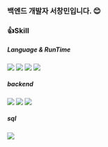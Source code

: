 ### 백엔드 개발자 서창민입니다. 😊

<!--
**ChangMinSuh/ChangMinSuh** is a ✨ _special_ ✨ repository because its `README.md` (this file) appears on your GitHub profile.

Here are some ideas to get you started:

- 🔭 I’m currently working on ...
- 🌱 I’m currently learning ...
- 👯 I’m looking to collaborate on ...
- 🤔 I’m looking for help with ...
- 💬 Ask me about ...
- 📫 How to reach me: ...
- 😄 Pronouns: ...
- ⚡ Fun fact: ...
-->
### 👍Skill
##### Language & RunTime
<div>
<img src="https://img.shields.io/badge/Java-007396?style=flat-square&logo=OpenJDK&logoColor=white"/>
<img src="https://img.shields.io/badge/JavaScript-F7DF1E?style=flat-square&logo=JavaScript&logoColor=white">
<img src="https://img.shields.io/badge/Node.js-339933?style=flat-square&logo=Node.js&logoColor=white"/></a>
<img src="https://img.shields.io/badge/C++-00599C?style=flat-square&logo=c%2B%2B&logoColor=white"/></a>
</div>

##### backend
<div>
<img src="https://img.shields.io/badge/Spring Boot-6DB33F?style=flat-square&logo=Spring Boot&logoColor=white"/>
<img src="https://img.shields.io/badge/Express.js-000000?style=flat-square&logo=express&logoColor=white"/ >
<img src="https://img.shields.io/badge/Nest.js-E0234E?style=flat-square&logo=NestJS&logoColor=white"/>
</div>

##### sql
<div>
<img src="https://img.shields.io/badge/MySQL-4479A1?style=flat-square&logo=MySQL&logoColor=white"/>
</div>

